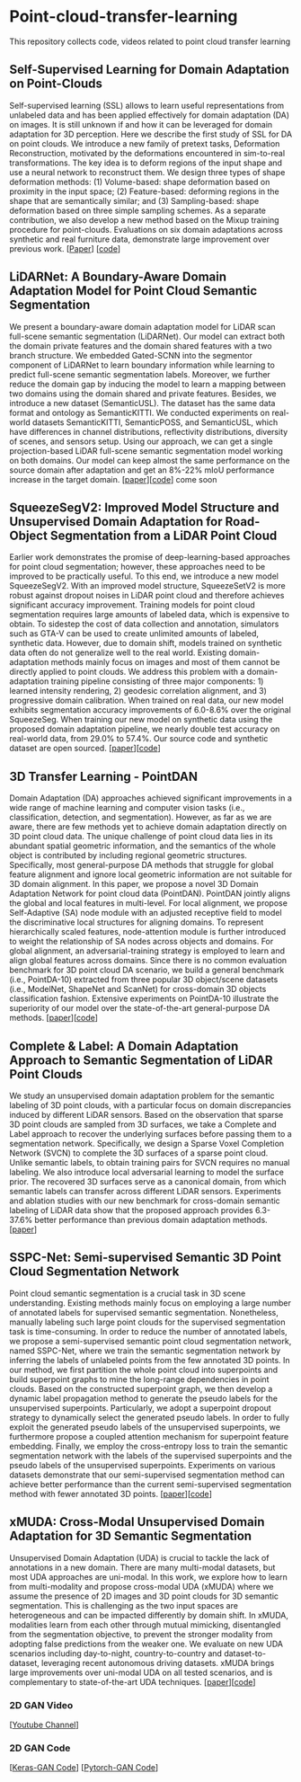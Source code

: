 # Point-cloud-transfer-learning
This repository collects code, videos related to point cloud transfer learning

## Self-Supervised Learning for Domain Adaptation on Point-Clouds
Self-supervised learning (SSL) allows to learn useful representations from unlabeled data and has been applied effectively for domain adaptation (DA) on images. It is still unknown if and how it can be leveraged for domain adaptation for 3D perception. Here we describe the first study of SSL for DA on point clouds. We introduce a new family of pretext tasks, Deformation Reconstruction, motivated by the deformations encountered in sim-to-real transformations. The key idea is to deform regions of the input shape and use a neural network to reconstruct them. We design three types of shape deformation methods: (1) Volume-based: shape deformation based on proximity in the input space; (2) Feature-based: deforming regions in the shape that are semantically similar; and (3) Sampling-based: shape deformation based on three simple sampling schemes. As a separate contribution, we also develop a new method based on the Mixup training procedure for point-clouds. Evaluations on six domain adaptations across synthetic and real furniture data, demonstrate large improvement over previous work.
[[Paper](https://arxiv.org/pdf/2003.12641.pdf)] [[code](https://github.com/IdanAchituve/DefRec_and_PCM)]

## LiDARNet: A Boundary-Aware Domain Adaptation Model for Point Cloud Semantic Segmentation
We present a boundary-aware domain adaptation model for LiDAR scan full-scene semantic segmentation (LiDARNet). Our model can extract both the domain private features and the domain shared features with a two branch structure. We embedded Gated-SCNN into the segmentor component of LiDARNet to learn boundary information while learning to predict full-scene semantic segmentation labels. Moreover, we further reduce the domain gap by inducing the model to learn a mapping between two domains using the domain shared and private features. Besides, we introduce a new dataset (SemanticUSL). The dataset has the same data format and ontology as SemanticKITTI. We conducted experiments on real-world datasets SemanticKITTI, SemanticPOSS, and SemanticUSL, which have differences in channel distributions, reflectivity distributions, diversity of scenes, and sensors setup. Using our approach, we can get a single projection-based LiDAR full-scene semantic segmentation model working on both domains. Our model can keep almost the same performance on the source domain after adaptation and get an 8%-22% mIoU performance increase in the target domain.
[[paper](https://arxiv.org/abs/2003.01174)][[code](https://github.com/unmannedlab/LiDARNet)] come soon

## SqueezeSegV2: Improved Model Structure and Unsupervised Domain Adaptation for Road-Object Segmentation from a LiDAR Point Cloud
Earlier work demonstrates the promise of deep-learning-based approaches for point cloud segmentation; however, these approaches need to be improved to be practically useful. To this end, we introduce a new model SqueezeSegV2. With an improved model structure, SqueezeSetV2 is more robust against dropout noises in LiDAR point cloud and therefore achieves significant accuracy improvement. Training models for point cloud segmentation requires large amounts of labeled data, which is expensive to obtain. To sidestep the cost of data collection and annotation, simulators such as GTA-V can be used to create unlimited amounts of labeled, synthetic data. However, due to domain shift, models trained on synthetic data often do not generalize well to the real world. Existing domain-adaptation methods mainly focus on images and most of them cannot be directly applied to point clouds. We address this problem with a domain-adaptation training pipeline consisting of three major components: 1) learned intensity rendering, 2) geodesic correlation alignment, and 3) progressive domain calibration. When trained on real data, our new model exhibits segmentation accuracy improvements of 6.0-8.6% over the original SqueezeSeg. When training our new model on synthetic data using the proposed domain adaptation pipeline, we nearly double test accuracy on real-world data, from 29.0% to 57.4%. Our source code and synthetic dataset are open sourced. 
[[paper](https://ieeexplore.ieee.org/abstract/document/8793495)][[code](https://github.com/xuanyuzhou98/SqueezeSegV2)]

## 3D Transfer Learning - PointDAN
Domain Adaptation (DA) approaches achieved significant improvements in a wide range of machine learning and computer vision tasks (i.e., classification, detection, and segmentation). However, as far as we are aware, there are few methods yet to achieve domain adaptation directly on 3D point cloud data. The unique challenge of point cloud data lies in its abundant spatial geometric information, and the semantics of the whole object is contributed by including regional geometric structures. Specifically, most general-purpose DA methods that struggle for global feature alignment and ignore local geometric information are not suitable for 3D domain alignment. In this paper, we propose a novel 3D Domain Adaptation Network for point cloud data (PointDAN). PointDAN jointly aligns the global and local features in multi-level. For local alignment, we propose Self-Adaptive (SA) node module with an adjusted receptive field to model the discriminative local structures for aligning domains. To represent hierarchically scaled features, node-attention module is further introduced to weight the relationship of SA nodes across objects and domains. For global alignment, an adversarial-training strategy is employed to learn and align global features across domains. Since there is no common evaluation benchmark for 3D point cloud DA scenario, we build a general benchmark (i.e., PointDA-10) extracted from three popular 3D object/scene datasets (i.e., ModelNet, ShapeNet and ScanNet) for cross-domain 3D objects classification fashion. Extensive experiments on PointDA-10 illustrate the superiority of our model over the state-of-the-art general-purpose DA methods.
[[paper](https://proceedings.neurips.cc/paper/2019/hash/3341f6f048384ec73a7ba2e77d2db48b-Abstract.html)][[code](https://github.com/canqin001/PointDAN)]


## Complete & Label: A Domain Adaptation Approach to Semantic Segmentation of LiDAR Point Clouds
We study an unsupervised domain adaptation problem for the semantic labeling of 3D point clouds, with a particular focus on domain discrepancies induced by different LiDAR sensors. Based on the observation that sparse 3D point clouds are sampled from 3D surfaces, we take a Complete and Label approach to recover the underlying surfaces before passing them to a segmentation network. Specifically, we design a Sparse Voxel Completion Network (SVCN) to complete the 3D surfaces of a sparse point cloud. Unlike semantic labels, to obtain training pairs for SVCN requires no manual labeling. We also introduce local adversarial learning to model the surface prior. The recovered 3D surfaces serve as a canonical domain, from which semantic labels can transfer across different LiDAR sensors. Experiments and ablation studies with our new benchmark for cross-domain semantic labeling of LiDAR data show that the proposed approach provides 6.3-37.6% better performance than previous domain adaptation methods.
[[paper](https://openaccess.thecvf.com/content/CVPR2021/papers/Yi_Complete__Label_A_Domain_Adaptation_Approach_to_Semantic_Segmentation_CVPR_2021_paper.pdf)]

## SSPC-Net: Semi-supervised Semantic 3D Point Cloud Segmentation Network
Point cloud semantic segmentation is a crucial task in 3D scene understanding. Existing methods mainly focus on employing a large number of annotated labels for supervised semantic segmentation. Nonetheless, manually labeling such large point clouds for the supervised segmentation task is time-consuming. In order to reduce the number of annotated labels, we propose a semi-supervised semantic point cloud segmentation network, named SSPC-Net, where we train the semantic segmentation network by inferring the labels of unlabeled points from the few annotated 3D points. In our method, we first partition the whole point cloud into superpoints and build superpoint graphs to mine the long-range dependencies in point clouds. Based on the constructed superpoint graph, we then develop a dynamic label propagation method to generate the pseudo labels for the unsupervised superpoints. Particularly, we adopt a superpoint dropout strategy to dynamically select the generated pseudo labels. In order to fully exploit the generated pseudo labels of the unsupervised superpoints, we furthermore propose a coupled attention mechanism for superpoint feature embedding. Finally, we employ the cross-entropy loss to train the semantic segmentation network with the labels of the supervised superpoints and the pseudo labels of the unsupervised superpoints. Experiments on various datasets demonstrate that our semi-supervised segmentation method can achieve better performance than the current semi-supervised segmentation method with fewer annotated 3D points.
[[paper](https://arxiv.org/abs/2104.07861)][[code](https://github.com/MMCheng/SSPC-Net)]

## xMUDA: Cross-Modal Unsupervised Domain Adaptation for 3D Semantic Segmentation
Unsupervised Domain Adaptation (UDA) is crucial to tackle the lack of annotations in a new domain. There are many multi-modal datasets, but most UDA approaches are uni-modal. In this work, we explore how to learn from multi-modality and propose cross-modal UDA (xMUDA) where we assume the presence of 2D images and 3D point clouds for 3D semantic segmentation. This is challenging as the two input spaces are heterogeneous and can be impacted differently by domain shift. In xMUDA, modalities learn from each other through mutual mimicking, disentangled from the segmentation objective, to prevent the stronger modality from adopting false predictions from the weaker one. We evaluate on new UDA scenarios including day-to-night, country-to-country and dataset-to-dataset, leveraging recent autonomous driving datasets. xMUDA brings large improvements over uni-modal UDA on all tested scenarios, and is complementary to state-of-the-art UDA techniques.
[[paper](https://arxiv.org/abs/1911.12676)][[code](https://github.com/valeoai/xmuda)]


### 2D GAN Video
[[Youtube Channel](https://www.youtube.com/watch?v=UcHe0xiuvpg&list=RDCMUC34rW-HtPJulxr5wp2Xa04w&index=10)]

### 2D GAN Code
[[Keras-GAN Code](https://github.com/eriklindernoren/Keras-GAN)]
[[Pytorch-GAN Code](https://github.com/eriklindernoren/PyTorch-GAN)]

